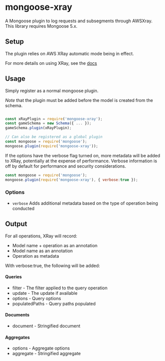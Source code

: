 # mongoose-xray

A Mongoose plugin to log requests and subsegments through AWSXray.
This library requires Mongoose 5.x.

## Setup

The plugin relies on AWS XRay automatic mode being in effect.

For more details on using XRay, see the [docs](https://docs.aws.amazon.com/xray-sdk-for-nodejs/latest/reference)

## Usage

Simply register as a normal mongoose plugin. 

*Note* that the plugin must be added before the model is created from the schema.

```js

const xRayPlugin = require('mongoose-xray');
const gameSchema = new Schema({ ... });
gameSchema.plugin(xRayPlugin);

// Can also be registered as a global plugin
const mongoose = require('mongoose');
mongoose.plugin(require('mongoose-xray'));


```

If the options have the verbose flag turned on, more metadata will be added to XRay, 
potentially at the expense of performance.
Verbose information is off by default for performance and security considerations.

```js
const mongoose = require('mongoose');
mongoose.plugin(require('mongoose-xray'), { verbose:true });
```

### Options
- `verbose` Adds additional metadata based on the type of operation being conducted


## Output
For all operations, XRay will record:
- Model name + operation as an annotation
- Model name as an annotation
- Operation as metadata

With verbose:true, the following will be added:
#### Queries
- filter - The filter applied to the query operation
- update - The update if available
- options - Query options
- populatedPaths - Query paths populated

#### Documents
- document - Stringified document

#### Aggregates
- options - Aggregate options
- aggregate - Stringified aggregate
